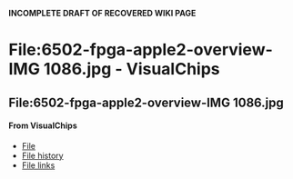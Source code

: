 **INCOMPLETE DRAFT OF RECOVERED WIKI PAGE**

# File:6502-fpga-apple2-overview-IMG 1086.jpg - VisualChips

## File:6502-fpga-apple2-overview-IMG 1086.jpg

#### From VisualChips

- [File](#file)
- [File history](#filehistory)
- [File links](#filelinks)

